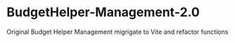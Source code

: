 # BudgetHelper-Management-2.0
Original Budget Helper Management migrigate to Vite and refactor functions
